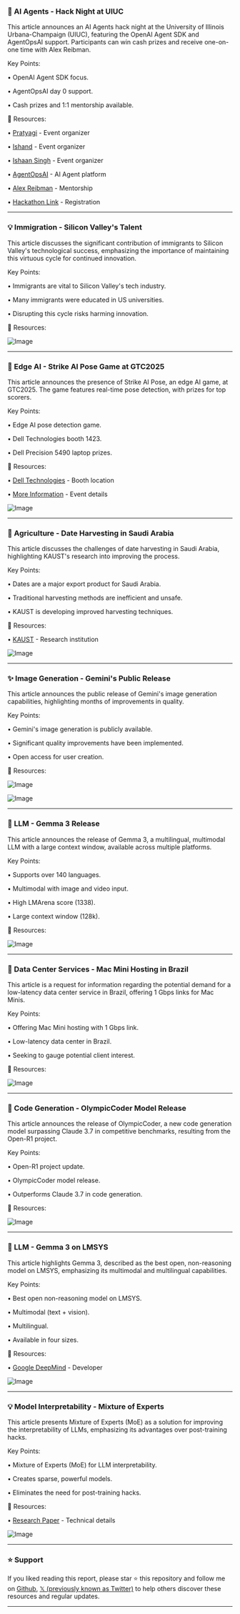 ### 🤖 AI Agents - Hack Night at UIUC

This article announces an AI Agents hack night at the University of Illinois Urbana-Champaign (UIUC), featuring the OpenAI Agent SDK and AgentOpsAI support.  Participants can win cash prizes and receive one-on-one time with Alex Reibman.

Key Points:

• OpenAI Agent SDK focus.

• AgentOpsAI day 0 support.

• Cash prizes and 1:1 mentorship available.


🔗 Resources:

• [Pratyagi](https://x.com/pratty_agi) -  Event organizer

• [Ishand](https://x.com/_ishand_) - Event organizer

• [Ishaan Singh](https://x.com/ishaansingh2208) - Event organizer

• [AgentOpsAI](https://x.com/AgentOpsAI) -  AI Agent platform

• [Alex Reibman](https://x.com/AlexReibman) -  Mentorship

• [Hackathon Link](https://t.co/MchAlc6zBA) - Registration



---

### 💡 Immigration - Silicon Valley's Talent

This article discusses the significant contribution of immigrants to Silicon Valley's technological success, emphasizing the importance of maintaining this virtuous cycle for continued innovation.

Key Points:

• Immigrants are vital to Silicon Valley's tech industry.

• Many immigrants were educated in US universities.

• Disrupting this cycle risks harming innovation.


🔗 Resources:

![Image](https://pbs.twimg.com/media/GlzQY47agAANwza?format=png&name=small)


---

### 🚀 Edge AI - Strike AI Pose Game at GTC2025

This article announces the presence of Strike AI Pose, an edge AI game, at GTC2025.  The game features real-time pose detection, with prizes for top scorers.

Key Points:

• Edge AI pose detection game.

• Dell Technologies booth 1423.

• Dell Precision 5490 laptop prizes.


🔗 Resources:

• [Dell Technologies](https://x.com/DellTech) - Booth location

• [More Information](https://ow.ly/MGCx50VgOZZ) -  Event details

![Image](https://pbs.twimg.com/ext_tw_video_thumb/1899900254163484673/pu/img/VBOortFnIa7Tdfbw.jpg)



---

### 🤖 Agriculture - Date Harvesting in Saudi Arabia

This article discusses the challenges of date harvesting in Saudi Arabia, highlighting KAUST's research into improving the process.

Key Points:

• Dates are a major export product for Saudi Arabia.

• Traditional harvesting methods are inefficient and unsafe.

• KAUST is developing improved harvesting techniques.


🔗 Resources:

• [KAUST](https://x.com/KAUST_News) -  Research institution

![Image](https://pbs.twimg.com/media/Gl3FJ17XsAABrX_?format=jpg&name=small)


---

### ✨ Image Generation - Gemini's Public Release

This article announces the public release of Gemini's image generation capabilities, highlighting months of improvements in quality.

Key Points:

• Gemini's image generation is publicly available.

• Significant quality improvements have been implemented.

• Open access for user creation.



🔗 Resources:

![Image](https://pbs.twimg.com/ext_tw_video_thumb/1899854071651270656/pu/img/aqmK5zEFCpAG-nEU.jpg)

![Image](https://pbs.twimg.com/tweet_video_thumb/Gl2U6MMWEAApWON?format=jpg&name=240x240)


---

### 🤖 LLM - Gemma 3 Release

This article announces the release of Gemma 3, a multilingual, multimodal LLM with a large context window, available across multiple platforms.

Key Points:

• Supports over 140 languages.

• Multimodal with image and video input.

• High LMArena score (1338).

• Large context window (128k).


🔗 Resources:

![Image](https://pbs.twimg.com/media/Gl0txIQXkAAKXjK?format=jpg&name=small)


---

### 🤖 Data Center Services - Mac Mini Hosting in Brazil

This article is a request for information regarding the potential demand for a low-latency data center service in Brazil, offering 1 Gbps links for Mac Minis.

Key Points:

• Offering Mac Mini hosting with 1 Gbps link.

• Low-latency data center in Brazil.

• Seeking to gauge potential client interest.


🔗 Resources:

![Image](https://pbs.twimg.com/media/GkmfRNkWwAAjg8U?format=png&name=small)



---

### 🤖 Code Generation - OlympicCoder Model Release

This article announces the release of OlympicCoder, a new code generation model surpassing Claude 3.7 in competitive benchmarks, resulting from the Open-R1 project.

Key Points:

• Open-R1 project update.

• OlympicCoder model release.

• Outperforms Claude 3.7 in code generation.


🔗 Resources:

![Image](https://pbs.twimg.com/media/Gl178dfWsAAbqsY?format=jpg&name=small)


---

### 🤖 LLM - Gemma 3 on LMSYS

This article highlights Gemma 3, described as the best open, non-reasoning model on LMSYS, emphasizing its multimodal and multilingual capabilities.

Key Points:

• Best open non-reasoning model on LMSYS.

• Multimodal (text + vision).

• Multilingual.

• Available in four sizes.


🔗 Resources:

• [Google DeepMind](https://x.com/GoogleDeepMind) -  Developer

![Image](https://pbs.twimg.com/media/Gl0tTQCWkAAO7jC?format=png&name=small)


---

### 💡 Model Interpretability - Mixture of Experts

This article presents Mixture of Experts (MoE) as a solution for improving the interpretability of LLMs, emphasizing its advantages over post-training hacks.

Key Points:

• Mixture of Experts (MoE) for LLM interpretability.

• Creates sparse, powerful models.

• Eliminates the need for post-training hacks.



🔗 Resources:

• [Research Paper](https://arxiv.org/abs/2503.07639) -  Technical details

![Image](https://pbs.twimg.com/media/Gl01HQtXkAAWDNT?format=jpg&name=small)


---

### ⭐️ Support

If you liked reading this report, please star ⭐️ this repository and follow me on [Github](https://github.com/Drix10), [𝕏 (previously known as Twitter)](https://x.com/DRIX_10_) to help others discover these resources and regular updates.

---